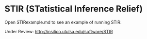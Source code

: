 # STIR (STatistical Inference Relief)
Open STIRexample.md to see an example of running STIR.

Under Review:
http://insilico.utulsa.edu/software/STIR
